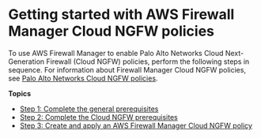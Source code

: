 # Getting started with AWS Firewall Manager Cloud NGFW policies<a name="getting-started-fms-cloud-ngfw"></a>

To use AWS Firewall Manager to enable Palo Alto Networks Cloud Next\-Generation Firewall \(Cloud NGFW\) policies, perform the following steps in sequence\. For information about Firewall Manager Cloud NGFW policies, see [Palo Alto Networks Cloud NGFW policies](cloud-ngfw-policies.md)\.

**Topics**
+ [Step 1: Complete the general prerequisites](complete-fms-prereq.md)
+ [Step 2: Complete the Cloud NGFW prerequisites](complete-prereq-cloud-ngfw.md)
+ [Step 3: Create and apply an AWS Firewall Manager Cloud NGFW policy](get-started-fms-cloud-ngfw-create-policy.md)